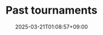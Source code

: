 ---
date: '2025-03-21T01:08:57+09:00'
draft: false
title: 'Past tournaments'
divContent: true
addSeparator: true
hideMeta: true
---